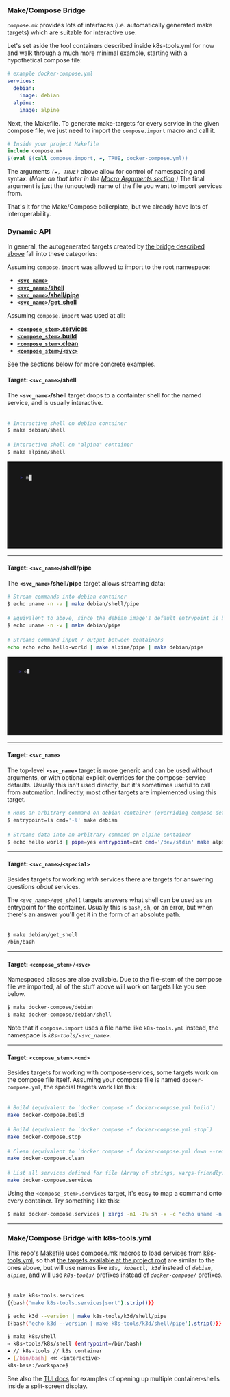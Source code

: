 
### Make/Compose Bridge

*`compose.mk`* provides lots of interfaces (i.e. automatically generated make targets) which are suitable for interactive use.  

Let's set aside the tool containers described inside k8s-tools.yml for now and walk through a much more minimal example, starting with a hypothetical compose file:

```yaml 
# example docker-compose.yml
services:
  debian:
    image: debian
  alpine:
    image: alpine 
```

Next, the Makefile.  To generate make-targets for every service in the given compose file, we just need to import the `compose.import` macro and call it.

```Makefile
# Inside your project Makefile
include compose.mk
$(eval $(call compose.import, ▰, TRUE, docker-compose.yml))
```

The arguments *`(▰, TRUE)`* above allow for control of namespacing and syntax.  *(More on that later in the [Macro Arguments section](#macro-arguments).)*  The final argument is just the (unquoted) name of the file you want to import services from.  

That's it for the Make/Compose boilerplate, but we already have lots of interoperability.  

### Dynamic API

In general, the autogenerated targets created by [the bridge described above](#make-compose-bridge) fall into these categories:

Assuming `compose.import` was allowed to import to the root namespace:

* [**`<svc_name>`**](#target-svc_name)
* [**`<svc_name>`/shell**](#target-svc_nameshell)
* [**`<svc_name>`/shell/pipe**](#target-svc_nameshellpipe)
* [**`<svc_name>`/get_shell**](#target-svc_namespecial)

Assuming `compose.import` was used at all:

* [**`<compose_stem>`.services**](#target-compose_stemspecial)
* [**`<compose_stem>`.build**](#target-compose_stemspecial)
* [**`<compose_stem>`.clean**](#target-compose_stemspecial)
* [**`<compose_stem>`/`<svc>`**](#target-svc_nameshell)

See the sections below for more concrete examples.

#### Target: **`<svc_name>`/shell** 

The **`<svc_name>`/shell** target drops to a containter shell for the named service, and is usually interactive.

```bash 

# Interactive shell on debian container
$ make debian/shell

# Interactive shell on "alpine" container
$ make alpine/shell
```

<img src="img/demo-bridge-shell.gif">


----------------------------------------------------

#### Target: **`<svc_name>`/shell/pipe** 

The **`<svc_name>`/shell/pipe** target allows streaming data:

```bash
# Stream commands into debian container
$ echo uname -n -v | make debian/shell/pipe

# Equivalent to above, since the debian image's default entrypoint is bash
$ echo uname -n -v | make debian/pipe

# Streams command input / output between containers
echo echo echo hello-world | make alpine/pipe | make debian/pipe
```

<img src="img/demo-bridge-stream.gif">

----------------------------------------------------

#### Target: **`<svc_name>`** 

The top-level **`<svc_name>`** target is more generic and can be used without arguments, or with optional explicit overrides for the compose-service defaults.  Usually this isn't used directly, but it's sometimes useful to call from automation.  Indirectly, most other targets are implemented using this target.

```bash 
# Runs an arbitrary command on debian container (overriding compose defaults)
$ entrypoint=ls cmd='-l' make debian

# Streams data into an arbitrary command on alpine container
$ echo hello world | pipe=yes entrypoint=cat cmd='/dev/stdin' make alpine
```

----------------------------------------------------

#### Target: **`<svc_name>`/`<special>`**

Besides targets for working *with* services there are targets for answering questions *about* services.

The *`<svc_name>/get_shell`* targets answers what shell can be used as an entrypoint for the container. Usually this is `bash`, `sh`, or an error, but when there's an answer you'll get it in the form of an absolute path.

```bash

$ make debian/get_shell
/bin/bash
```

----------------------------------------------------

#### Target: **`<compose_stem>/<svc>`**

Namespaced aliases are also available. Due to the file-stem of the compose file we imported, all of the stuff above will work on targets like you see below.

```bash
$ make docker-compose/debian
$ make docker-compose/debian/shell
```

Note that if `compose.import` uses a file name like `k8s-tools.yml` instead, the namespace is *`k8s-tools/<svc_name>`*.

----------------------------------------------------

#### Target: **`<compose_stem>`.`<cmd>`**

Besides targets for working with compose-services, some targets work on the compose file itself.  Assuming your compose file is named `docker-compose.yml`, the special targets work like this:

```bash 

# Build (equivalent to `docker compose -f docker-compose.yml build`)
make docker-compose.build

# Build (equivalent to `docker compose -f docker-compose.yml stop`)
make docker-compose.stop

# Clean (equivalent to `docker compose -f docker-compose.yml down --remove-orphans`)
make docker-compose.clean

# List all services defined for file (Array of strings, xargs-friendly)
make docker-compose.services
```

Using the `<compose_stem>.services` target, it's easy to map a command onto every container.  Try something like this:

```bash 
$ make docker-compose.services | xargs -n1 -I% sh -x -c "echo uname -n |make docker-compose/%/shell/pipe"
```

----------------------------------------------------

### Make/Compose Bridge with k8s-tools.yml

This repo's [Makefile](Makefile) uses compose.mk macros to load services from [k8s-tools.yml](k8s-tools.yml), so that [the targets available at the project root](#tools-via-make) are similar to the ones above, but will use names like *`k8s, kubectl, k3d`* instead of *`debian, alpine`*, and will use *`k8s-tools/`* prefixes instead of *`docker-compose/`* prefixes.

```bash 

$ make k8s-tools.services
{{bash('make k8s-tools.services|sort').strip()}}
```

```bash 
$ echo k3d --version | make k8s-tools/k3d/shell/pipe 
{{bash('echo k3d --version | make k8s-tools/k3d/shell/pipe').strip()}}
```

```bash 
$ make k8s/shell
⇒ k8s-tools/k8s/shell (entrypoint=/bin/bash)
▰ // k8s-tools // k8s container
▰ [/bin/bash] ⋘ <interactive>
k8s-base:/workspace$ 
```

See also the [TUI docs](#embedded-tui) for examples of opening up multiple container-shells inside a split-screen display.